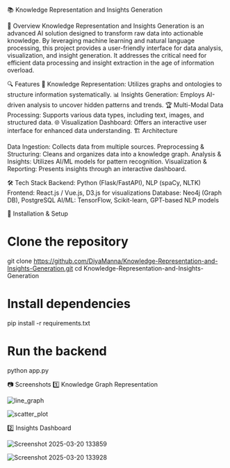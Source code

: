 📚 Knowledge Representation and Insights Generation

🚀 Overview
Knowledge Representation and Insights Generation is an advanced AI solution designed to transform raw data into actionable knowledge. By leveraging machine learning and natural language processing, this project provides a user-friendly interface for data analysis, visualization, and insight generation. It addresses the critical need for efficient data processing and insight extraction in the age of information overload.

🔍 Features
🧠 Knowledge Representation: Utilizes graphs and ontologies to structure information systematically.
📊 Insights Generation: Employs AI-driven analysis to uncover hidden patterns and trends.
🏆 Multi-Modal Data Processing: Supports various data types, including text, images, and structured data.
🌐 Visualization Dashboard: Offers an interactive user interface for enhanced data understanding.
🏗 Architecture

Data Ingestion: Collects data from multiple sources.
Preprocessing & Structuring: Cleans and organizes data into a knowledge graph.
Analysis & Insights: Utilizes AI/ML models for pattern recognition.
Visualization & Reporting: Presents insights through an interactive dashboard.

🛠 Tech Stack
Backend: Python (Flask/FastAPI), NLP (spaCy, NLTK)
Frontend: React.js / Vue.js, D3.js for visualizations
Database: Neo4j (Graph DB), PostgreSQL
AI/ML: TensorFlow, Scikit-learn, GPT-based NLP models

🚀 Installation & Setup
# Clone the repository
git clone https://github.com/DiyaManna/Knowledge-Representation-and-Insights-Generation.git
cd Knowledge-Representation-and-Insights-Generation
# Install dependencies
pip install -r requirements.txt
# Run the backend
python app.py

📷 Screenshots
1️⃣ Knowledge Graph Representation

![line_graph](https://github.com/user-attachments/assets/d13433ba-db95-4d06-ba31-604bc6626ce4)

![scatter_plot](https://github.com/user-attachments/assets/f910dcfb-89eb-40c8-9c56-1e3e4bdb535f)

2️⃣ Insights Dashboard


![Screenshot 2025-03-20 133859](https://github.com/user-attachments/assets/293727f2-e4a9-4761-854b-d7fc1f3923d8)


![Screenshot 2025-03-20 133928](https://github.com/user-attachments/assets/9348f24c-e3aa-44ec-973d-bdc49a100ba3)

